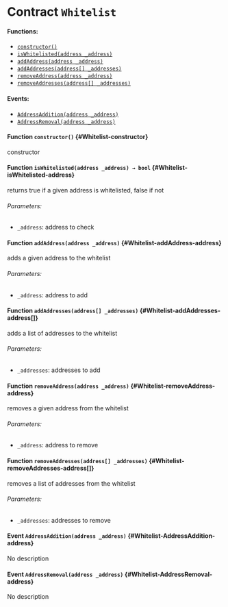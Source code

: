 # Contract `Whitelist`



#### Functions:
- [`constructor()`](#Whitelist-constructor)
- [`isWhitelisted(address _address)`](#Whitelist-isWhitelisted-address)
- [`addAddress(address _address)`](#Whitelist-addAddress-address)
- [`addAddresses(address[] _addresses)`](#Whitelist-addAddresses-address[])
- [`removeAddress(address _address)`](#Whitelist-removeAddress-address)
- [`removeAddresses(address[] _addresses)`](#Whitelist-removeAddresses-address[])

#### Events:
- [`AddressAddition(address _address)`](#Whitelist-AddressAddition-address)
- [`AddressRemoval(address _address)`](#Whitelist-AddressRemoval-address)

#### Function `constructor()` {#Whitelist-constructor}
constructor
#### Function `isWhitelisted(address _address) → bool` {#Whitelist-isWhitelisted-address}
returns true if a given address is whitelisted, false if not

###### Parameters:
- `_address`: address to check

#### Function `addAddress(address _address)` {#Whitelist-addAddress-address}
adds a given address to the whitelist

###### Parameters:
- `_address`: address to add
#### Function `addAddresses(address[] _addresses)` {#Whitelist-addAddresses-address[]}
adds a list of addresses to the whitelist

###### Parameters:
- `_addresses`: addresses to add
#### Function `removeAddress(address _address)` {#Whitelist-removeAddress-address}
removes a given address from the whitelist

###### Parameters:
- `_address`: address to remove
#### Function `removeAddresses(address[] _addresses)` {#Whitelist-removeAddresses-address[]}
removes a list of addresses from the whitelist

###### Parameters:
- `_addresses`: addresses to remove

#### Event `AddressAddition(address _address)` {#Whitelist-AddressAddition-address}
No description
#### Event `AddressRemoval(address _address)` {#Whitelist-AddressRemoval-address}
No description
